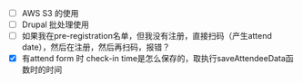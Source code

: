 - [ ] AWS S3 的使用
- [ ] Drupal 批处理使用
- [ ] 如果我在pre-registration名单，但我没有注册，直接扫码（产生attend date），然后在注册，然后再扫码，报错？
- [x] 有attend form 时 check-in time是怎么保存的，取执行saveAttendeeData函数时的时间
